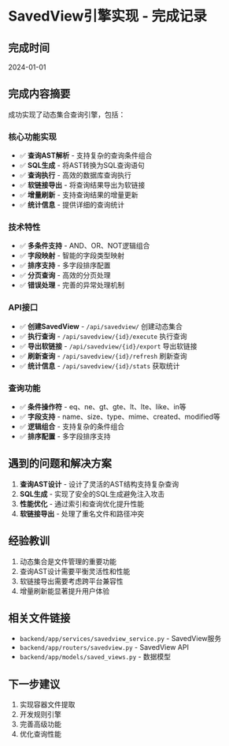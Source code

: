# SavedView引擎实现 - 完成记录

## 完成时间
2024-01-01

## 完成内容摘要
成功实现了动态集合查询引擎，包括：

### 核心功能实现
- ✅ **查询AST解析** - 支持复杂的查询条件组合
- ✅ **SQL生成** - 将AST转换为SQL查询语句
- ✅ **查询执行** - 高效的数据库查询执行
- ✅ **软链接导出** - 将查询结果导出为软链接
- ✅ **增量刷新** - 支持查询结果的增量更新
- ✅ **统计信息** - 提供详细的查询统计

### 技术特性
- ✅ **多条件支持** - AND、OR、NOT逻辑组合
- ✅ **字段映射** - 智能的字段类型映射
- ✅ **排序支持** - 多字段排序配置
- ✅ **分页查询** - 高效的分页处理
- ✅ **错误处理** - 完善的异常处理机制

### API接口
- ✅ **创建SavedView** - `/api/savedview/` 创建动态集合
- ✅ **执行查询** - `/api/savedview/{id}/execute` 执行查询
- ✅ **导出软链接** - `/api/savedview/{id}/export` 导出软链接
- ✅ **刷新查询** - `/api/savedview/{id}/refresh` 刷新查询
- ✅ **统计信息** - `/api/savedview/{id}/stats` 获取统计

### 查询功能
- ✅ **条件操作符** - eq、ne、gt、gte、lt、lte、like、in等
- ✅ **字段支持** - name、size、type、mime、created、modified等
- ✅ **逻辑组合** - 支持复杂的条件组合
- ✅ **排序配置** - 多字段排序支持

## 遇到的问题和解决方案
1. **查询AST设计** - 设计了灵活的AST结构支持复杂查询
2. **SQL生成** - 实现了安全的SQL生成避免注入攻击
3. **性能优化** - 通过索引和查询优化提升性能
4. **软链接导出** - 处理了重名文件和路径冲突

## 经验教训
1. 动态集合是文件管理的重要功能
2. 查询AST设计需要平衡灵活性和性能
3. 软链接导出需要考虑跨平台兼容性
4. 增量刷新能显著提升用户体验

## 相关文件链接
- `backend/app/services/savedview_service.py` - SavedView服务
- `backend/app/routers/savedview.py` - SavedView API
- `backend/app/models/saved_views.py` - 数据模型

## 下一步建议
1. 实现容器文件提取
2. 开发规则引擎
3. 完善高级功能
4. 优化查询性能
